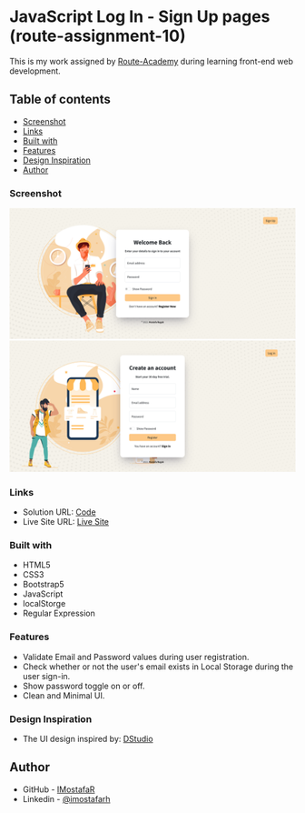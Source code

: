 # JavaScript Log In - Sign Up pages (route-assignment-10)

This is my work assigned by [Route-Academy](https://www.linkedin.com/company/routeacademy/mycompany/) during learning front-end web development.

## Table of contents

- [Screenshot](#screenshot)
- [Links](#links)
- [Built with](#built-with)
- [Features](#features)
- [Design Inspiration](#design-inspiration)
- [Author](#author)

### Screenshot

![](./images/Screenshot-Log-in.png)
![](./images/Screenshot-Sign-up.png)

### Links

- Solution URL: [Code]()
- Live Site URL: [Live Site]()

### Built with

- HTML5
- CSS3
- Bootstrap5
- JavaScript
- localStorge
- Regular Expression

### Features

- Validate Email and Password values during user registration.
- Check whether or not the user's email exists in Local Storage during the user sign-in.
- Show password toggle on or off.
- Clean and Minimal UI.

### Design Inspiration

- The UI design inspired by: [DStudio](https://dribbble.com/shots/18063206-Login-UI)

## Author

- GitHub - [IMostafaR](https://github.com/IMostafaR)
- Linkedin - [@imostafarh](https://www.linkedin.com/in/imostafarh/)
